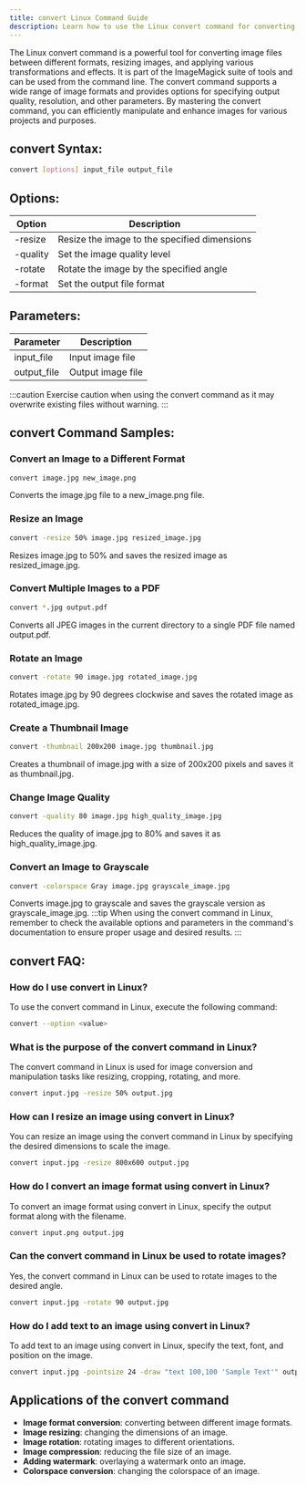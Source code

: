 ```yaml
---
title: convert Linux Command Guide
description: Learn how to use the Linux convert command for converting images between different formats, resizing, and more.
---
```


The Linux convert command is a powerful tool for converting image files between different formats, resizing images, and applying various transformations and effects. It is part of the ImageMagick suite of tools and can be used from the command line. The convert command supports a wide range of image formats and provides options for specifying output quality, resolution, and other parameters. By mastering the convert command, you can efficiently manipulate and enhance images for various projects and purposes.


## convert Syntax:
```bash
convert [options] input_file output_file
```
## Options:
| Option | Description                      |
|--------|----------------------------------|
| -resize | Resize the image to the specified dimensions |
| -quality | Set the image quality level |
| -rotate | Rotate the image by the specified angle |
| -format | Set the output file format |

## Parameters:
| Parameter  | Description                     |
|------------|---------------------------------|
| input_file | Input image file                 |
| output_file| Output image file                |

:::caution
Exercise caution when using the convert command as it may overwrite existing files without warning.
:::
## convert Command Samples:
### Convert an Image to a Different Format
```bash
convert image.jpg new_image.png
```
Converts the image.jpg file to a new_image.png file.

### Resize an Image
```bash
convert -resize 50% image.jpg resized_image.jpg
```
Resizes image.jpg to 50% and saves the resized image as resized_image.jpg.

### Convert Multiple Images to a PDF
```bash
convert *.jpg output.pdf
```
Converts all JPEG images in the current directory to a single PDF file named output.pdf.

### Rotate an Image
```bash
convert -rotate 90 image.jpg rotated_image.jpg
```
Rotates image.jpg by 90 degrees clockwise and saves the rotated image as rotated_image.jpg.

### Create a Thumbnail Image
```bash
convert -thumbnail 200x200 image.jpg thumbnail.jpg
```
Creates a thumbnail of image.jpg with a size of 200x200 pixels and saves it as thumbnail.jpg.

### Change Image Quality
```bash
convert -quality 80 image.jpg high_quality_image.jpg
```
Reduces the quality of image.jpg to 80% and saves it as high_quality_image.jpg.

### Convert an Image to Grayscale
```bash
convert -colorspace Gray image.jpg grayscale_image.jpg
```
Converts image.jpg to grayscale and saves the grayscale version as grayscale_image.jpg.
:::tip
When using the convert command in Linux, remember to check the available options and parameters in the command's documentation to ensure proper usage and desired results.
:::

## convert FAQ:
### How do I use convert in Linux?
To use the convert command in Linux, execute the following command:
```bash
convert --option <value>
```

### What is the purpose of the convert command in Linux?
The convert command in Linux is used for image conversion and manipulation tasks like resizing, cropping, rotating, and more.
```bash
convert input.jpg -resize 50% output.jpg
```

### How can I resize an image using convert in Linux?
You can resize an image using the convert command in Linux by specifying the desired dimensions to scale the image.
```bash
convert input.jpg -resize 800x600 output.jpg
```

### How do I convert an image format using convert in Linux?
To convert an image format using convert in Linux, specify the output format along with the filename.
```bash
convert input.png output.jpg
```

### Can the convert command in Linux be used to rotate images?
Yes, the convert command in Linux can be used to rotate images to the desired angle.
```bash
convert input.jpg -rotate 90 output.jpg
```

### How do I add text to an image using convert in Linux?
To add text to an image using convert in Linux, specify the text, font, and position on the image.
```bash
convert input.jpg -pointsize 24 -draw "text 100,100 'Sample Text'" output.jpg
```
## Applications of the convert command

- **Image format conversion**: converting between different image formats.
- **Image resizing**: changing the dimensions of an image.
- **Image rotation**: rotating images to different orientations.
- **Image compression**: reducing the file size of an image.
- **Adding watermark**: overlaying a watermark onto an image.
- **Colorspace conversion**: changing the colorspace of an image.